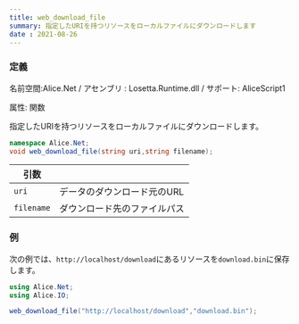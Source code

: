 ```yaml
---
title: web_download_file
summary: 指定したURIを持つリソースをローカルファイルにダウンロードします
date : 2021-08-26
---
```

### 定義
名前空間:Alice.Net / アセンブリ : Losetta.Runtime.dll / サポート: AliceScript1

属性: 関数

指定したURIを持つリソースをローカルファイルにダウンロードします。

```cs title="AliceScript"
namespace Alice.Net;
void web_download_file(string uri,string filename);
```

|引数| |
|-|-|
|`uri`| データのダウンロード元のURL|
|`filename`| ダウンロード先のファイルパス|

### 例
次の例では、`http://localhost/download`にあるリソースを`download.bin`に保存します。

```cs title="AliceScript"
using Alice.Net;
using Alice.IO;

web_download_file("http://localhost/download","download.bin");
```